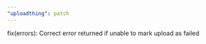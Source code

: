 ```yaml
---
"uploadthing": patch
---
```


fix(errors): Correct error returned if unable to mark upload as failed
